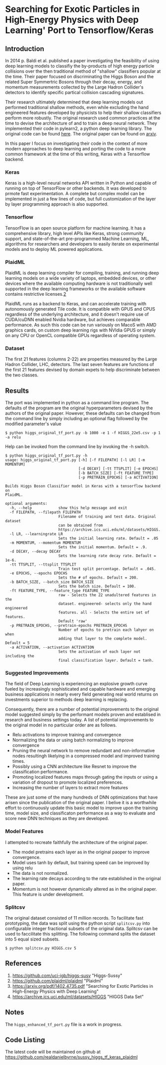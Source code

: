 # Searching for Exotic Particles in High-Energy Physics with Deep Learning' Port to Tensorflow/Keras



## Introduction

In 2014 p. Baldi et al. published a paper investigating the feasibility of using deep learning models to classifiy the by-products of high energy particle collisions over the then traditional method of "shallow" classifiers popular at the time. Their paper focused on discriminating the Higgs Boson and the related Super Symmertric Bosons through their decay, energy, and momentum measurements collected by the Large Hadron Collider's detectors to identify specific partical collision cascading signatures.

Their research ultimately determined that deep learning models out performed traditional shallow methods, even while excluding the hand engineered features developed by physicists to help their shallow classifiers perform more robustly.  The original research used common practices at the time to devise the architecture of and to train a deep neural network.  They implemented their code in pylearn2, a python deep learning library.  The original code can be found [here][1].  The original paper can be found on [arxiv][3].

In this paper I focus on investigating their code in the context of more modern approaches to deep learning and porting the code to a more common framework at the time of this writing, Keras with a Tensorflow backend.

### Keras 

Keras is a high-level neural networks API written in Python and capable of running on top of TensorFlow or other backends.  It was developed to prmote fast experimentation. A complete but complex model can be implemented in just a few lines of code, but full customization of the layer by layer programming approach is also supported. 

### Tensorflow

TensorFlow is an open source platform for machine learning. It has a comprehensive library, high level APIs like Keras, strong community support, and state-of-the-art pre-programmed Machine Learning, ML, algorithms for researchers and developers to easily iterate on experimental models and to deploy ML powered applications.


### PlaidML

PlaidML is deep learning compiler for compiling, training, and running deep learning models on a wide variety of laptops, embedded devices, or other devices where the available computing hardware is not traditionally well supported in the deep learning frameworks or the available software contains restrictive licenses.[2]

PlaidML runs as a backend to Keras, and can accelerate training with autonomously generated Tile code. It is compatible with GPUS and CPUS regardless of the underlying architecture, and it doesn't require use of CUDA/cuDNN enabled Nvidia hardware, but achieves comparable performance.  As such this code can be run variously on MacoS with AMD graphics cards, on custom deep learning rigs with NVIdia GPUS or simply on any CPU or OpenCL compatible GPUs regardless of operating system. 

### Dataset

The first 21 features (columns 2-22) are properties measured by the Large Hadron Collider, LHC, detectors. The last seven features are functions of the first 21 features devised by domain expets to help discriminate between the two classes. 

## Results

The port was implemented in python as a command line program.  The defaults of the program are the original hyperparameters devised by the authors of the original paper.  However, these defaults can be changed from the command line by simply including an optional flag followed by the modified parameter's value

    $ python higgs_original_tf_port.py -b 1000 -e 1 -f HIGGS_22e5.csv -p 1 -a relu

Help can be invoked from the command line by invoking the -h switch.

    $ python higgs_original_tf_port.py -h
    usage: higgs_original_tf_port.py [-h] [-f FILEPATH] [-l LR] [-m MOMENTUM]
                                     [-d DECAY] [-tt TTSPLIT] [-e EPOCHS]
                                     [-b BATCH_SIZE] [-ft FEATURE_TYPE]
                                     [-p PRETRAIN_EPOCHS] [-a ACTIVATION]
    
    Builds Higgs Boson Classifier model in Keras with a tensorflow backend on
    PlaidML.
    
    optional arguments:
      -h, --help            show this help message and exit
      -f FILEPATH, --filepath FILEPATH
                            Filename of training and test data. Original dataset
                            can be obtained from
                            https://archive.ics.uci.edu/ml/datasets/HIGGS.
      -l LR, --learningrate LR
                            Sets the initial learning rate. Default = .05
      -m MOMENTUM, --momentum MOMENTUM
                            Sets the initial momentum. Default = .9.
      -d DECAY, --decay DECAY
                            Sets the learning rate decay rate. Default = 1e-6.
      -tt TTSPLIT, --ttsplit TTSPLIT
                            Train test split percentage. Default = .045.
      -e EPOCHS, --epochs EPOCHS
                            Sets the # of epochs. Default = 200.
      -b BATCH_SIZE, --batch_size BATCH_SIZE
                            Sets the batch size. Default = 100.
      -ft FEATURE_TYPE, --feature_type FEATURE_TYPE
                            raw - Selects the 22 unadultered features in the
                            dataset. engineered- selects only the hand engineered
                            features. all - Selects the entire set of features.
                            Default 'raw'
      -p PRETRAIN_EPOCHS, --pretrain-epochs PRETRAIN_EPOCHS
                            Number of epochs to pretrain each lahyer on when
                            adding that layer to the complete model. Default = 5
      -a ACTIVATION, --activation ACTIVATION
                            Sets the activation of each layer not including the
                            final classification layer. Default = tanh.

### Suggested Improvements

The field of Deep Learning is experiencing an explosive growth curve fueled by increasingly sophisticated and capable hardware and emerging business applications in nearly every field generating real world returns on investments superior to methods deep learning is replacing.  

Consequently, there are a number of potential improvements to the original model suggested simply by the performant models proven and establised in research and business settings today.  A list of potential improvements to the original model in no particular order are as follows.

- Relu activations to improve training and convergence
- Normalizing the data or using batch normalizing to improve convergence
- Pruning the neural network to remove redundant and non-informative nodes resultingh likelying in a compressed model and improved training times.
- Possibly using a CNN architecture like Resnet to improve the classification performance.
- Promoting localized features maps through gating the inputs or using a variation of dropout to promote localized preferences.
- Increasing the number of layers to extract more features

These are just some of the many hundreds of DNN optimizations that have arisen since the publication of the original paper.  I belive it is a worthwhile effort to continuously update this basic model to improve upon the training time, model size, and classificaton performance as a way to evaluate and score new DNN techniques as they are developed.

### Model Features

I attempted to recreate faithfully the architecture of the original paper.  

- The model pretrains each layer as in the original paoper to improve convergence.
- Model uses tanh by default, but training speed can be improved by using relu
- The data is not normalized.
- The learning rate decays according to the rate established in the original paper.
- Momentum is not however dynamically altered as in the original paper.  This feature is under development.

### Splitcsv

The original dataset consisted of 11 million records.  To facilitate fast prototyping, the data was split using the python script `splitcsv.py` into configurable integer fractional subsets of the original data.  Splitcsv can be used to faccilitate this splitting.  The following command splits the dataset into 5 equal sized subsets.

    $ python splitcsv.py HIGGS.csv 5

## References

1. https://github.com/uci-igb/higgs-susy "Higgs-Sussy"
2. https://github.com/plaidml/plaidml "Plaidml"
3. https://arxiv.org/pdf/1402.4735.pdf "Searching for Exotic Particles in High-Energy Physics with Deep Learning"
4. https://archive.ics.uci.edu/ml/datasets/HIGGS "HIGGS Data Set"


[1]: <https://github.com/uci-igb/higgs-susy> "Higgs-Sussy"
[2]: <https://github.com/plaidml/plaidml> "Plaidml"
[3]: <https://arxiv.org/pdf/1402.4735.pdf> "Searching for Exotic Particles in High-Energy Physics with Deep Learning"
[4]: <https://archive.ics.uci.edu/ml/datasets/HIGGS> "HIGGS Data Set"

## Notes

The `higgs_enhanced_tf_port.py` file is a work in progress.

## Code Listing

The latest code will be maintained on github at https://github.com/realdanielbyrne/sussy_higgs_tf_keras_plaidml 

